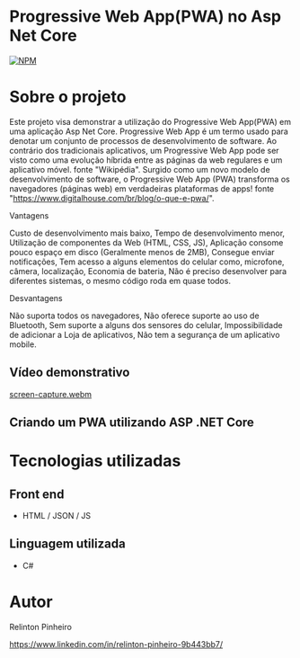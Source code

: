# Progressive Web App(PWA) no Asp Net Core
[![NPM](https://img.shields.io/npm/l/react)](https://github.com/Relinton/AspNetCorePaginacaoDataTable/blob/main/LICENSE) 

# Sobre o projeto

Este projeto visa demonstrar a utilização do Progressive Web App(PWA) em uma aplicação Asp Net Core.
Progressive Web App é um termo usado para denotar um conjunto de processos de desenvolvimento de software. Ao contrário dos tradicionais aplicativos, um Progressive Web App pode ser visto como uma evolução híbrida entre as páginas da web regulares e um aplicativo móvel. fonte "Wikipédia".
Surgido como um novo modelo de desenvolvimento de software, o Progressive Web App (PWA) transforma os navegadores (páginas web) em verdadeiras plataformas de apps! fonte "https://www.digitalhouse.com/br/blog/o-que-e-pwa/".

Vantagens
 

Custo de desenvolvimento mais baixo,
Tempo de desenvolvimento menor,
Utilização de componentes da Web (HTML, CSS, JS),
Aplicação consome pouco espaço em disco (Geralmente menos de 2MB),
Consegue enviar notificações,
Tem acesso a alguns elementos do celular como, microfone, câmera, localização,
Economia de bateria,
Não é preciso desenvolver para diferentes sistemas, o mesmo código roda em quase todos.
 
Desvantagens
 

Não suporta todos os navegadores,
Não oferece suporte ao uso de Bluetooth,
Sem suporte a alguns dos sensores do celular,
Impossibilidade de adicionar a Loja de aplicativos,
Não tem a segurança de um aplicativo mobile.

## Vídeo demonstrativo
[screen-capture.webm](https://user-images.githubusercontent.com/32855779/180622405-2f605ff2-8aaa-4b3f-88cc-d12041e389ff.webm)

## Criando um PWA utilizando ASP .NET Core



# Tecnologias utilizadas
## Front end
- HTML / JSON / JS

## Linguagem utilizada
- C#

# Autor
Relinton Pinheiro

https://www.linkedin.com/in/relinton-pinheiro-9b443bb7/
